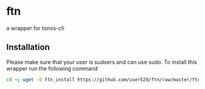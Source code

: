 # ftn
a wrapper for tonos-cli

## Installation
Please make sure that your user is sudoers and can use sudo.
To install this wrapper run the following command
```sh
cd ~; wget -O ftn_install https://github.com/user529/ftn/raw/master/ftn_install.sh; chmod 744 ./ftn_install; bash ./ftn_install
```